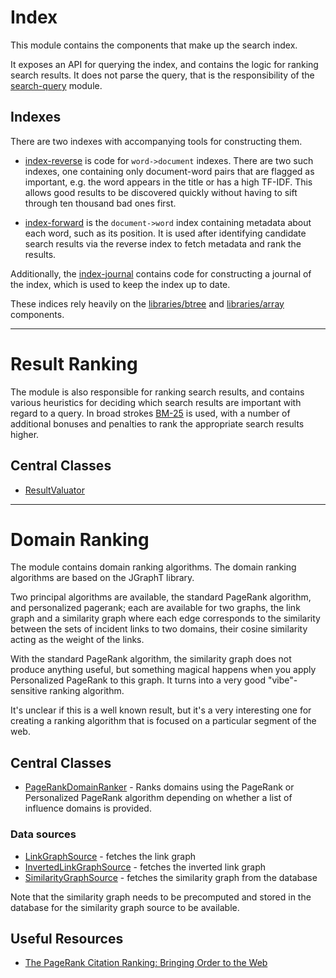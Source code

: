 # Index

This module contains the components that make up the search index.

It exposes an API for querying the index, and contains the logic 
for ranking search results.  It does not parse the query, that is
the responsibility of the [search-query](../functions/search-query) module.

## Indexes

There are two indexes with accompanying tools for constructing them.

* [index-reverse](reverse-index/) is code for `word->document` indexes. There are two such indexes, one containing only document-word pairs that are flagged as important, e.g. the word appears in the title or has a high TF-IDF. This allows good results to be discovered quickly without having to sift through ten thousand bad ones first. 

* [index-forward](forward-index/) is the `document->word` index containing metadata about each word, such as its position. It is used after identifying candidate search results via the reverse index to fetch metadata and rank the results. 

Additionally, the [index-journal](index-journal/) contains code for constructing a journal of the index, which is used to keep the index up to date.

These indices rely heavily on the [libraries/btree](../libraries/btree) and [libraries/array](../libraries/array) components.

---

# Result Ranking

The module is also responsible for ranking search results, and contains various heuristics
for deciding which search results are important with regard to a query. In broad strokes [BM-25](https://nlp.stanford.edu/IR-book/html/htmledition/okapi-bm25-a-non-binary-model-1.html)
is used, with a number of additional bonuses and penalties to rank the appropriate search
results higher.

## Central Classes

* [ResultValuator](src/main/java/nu/marginalia/ranking/results/ResultValuator.java)

---

# Domain Ranking

The module contains domain ranking algorithms.  The domain ranking algorithms are based on
the JGraphT library.

Two principal algorithms are available, the standard PageRank algorithm,
and personalized pagerank; each are available for two graphs, the link graph
and a similarity graph where each edge corresponds to the similarity between
the sets of incident links to two domains, their cosine similarity acting as
the weight of the links.

With the standard PageRank algorithm, the similarity graph does not produce
anything useful, but something magical happens when you apply Personalized PageRank
to this graph.  It turns into a very good "vibe"-sensitive ranking algorithm.

It's unclear if this is a well known result, but it's a very interesting one
for creating a ranking algorithm that is focused on a particular segment of the web.

## Central Classes

* [PageRankDomainRanker](src/main/java/nu/marginalia/ranking/domains/PageRankDomainRanker.java) - Ranks domains using the
  PageRank or Personalized PageRank algorithm depending on whether a list of influence domains is provided.

### Data sources

* [LinkGraphSource](src/main/java/nu/marginalia/ranking/domains/data/LinkGraphSource.java) - fetches the link graph
* [InvertedLinkGraphSource](src/main/java/nu/marginalia/ranking/domains/data/InvertedLinkGraphSource.java) - fetches the inverted link graph
* [SimilarityGraphSource](src/main/java/nu/marginalia/ranking/domains/data/SimilarityGraphSource.java) - fetches the similarity graph from the database

Note that the similarity graph needs to be precomputed and stored in the database for
the similarity graph source to be available.

## Useful Resources

* [The PageRank Citation Ranking: Bringing Order to the Web](http://ilpubs.stanford.edu:8090/422/1/1999-66.pdf)
